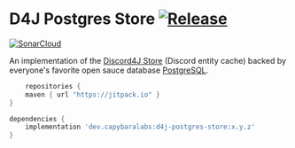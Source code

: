 # D4J Postgres Store [![Release](https://jitpack.io/v/dev.capybaralabs/d4j-postgres-store.svg)](https://jitpack.io/#dev.capybaralabs/d4j-postgres-store)
[![SonarCloud](https://sonarcloud.io/images/project_badges/sonarcloud-black.svg)](https://sonarcloud.io/dashboard?id=CapybaraLabs_d4j-postgres-store)

An implementation of
the [Discord4J Store](https://github.com/Discord4J/Discord4J/tree/master/common/src/main/java/discord4j/common/store/api/layout)
(Discord entity cache)
backed by everyone's favorite open sauce database [PostgreSQL](https://www.postgresql.org/).

```groovy
    repositories {
	maven { url "https://jitpack.io" }
}

dependencies {
	implementation 'dev.capybaralabs:d4j-postgres-store:x.y.z'
}
 ```
